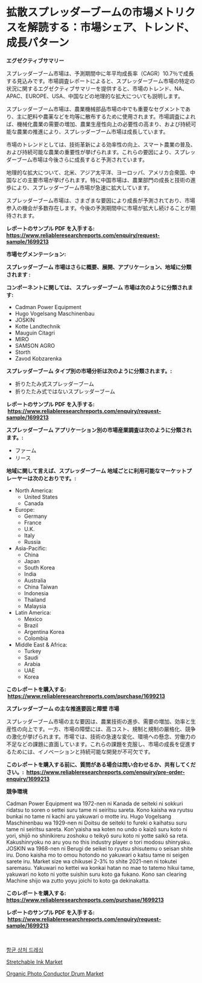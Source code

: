 <p><h1>拡散スプレッダーブームの市場メトリクスを解読する：市場シェア、トレンド、成長パターン</h1></p><p><strong>エグゼクティブサマリー</strong></p>
<p><p>スプレッダーブーム市場は、予測期間中に年平均成長率（CAGR）10.7％で成長する見込みです。市場調査レポートによると、スプレッダーブーム市場の特定の状況に関するエグゼクティブサマリーを提供すると、市場のトレンド、NA、APAC、EUROPE、USA、中国などの地理的な拡大についても説明します。</p><p>スプレッダーブーム市場は、農業機械部品市場の中でも重要なセグメントであり、主に肥料や農薬などを均等に散布するために使用されます。市場調査によれば、機械化農業の需要の増加、農業生産性向上の必要性の高まり、および持続可能な農業の推進により、スプレッダーブーム市場は成長しています。</p><p>市場のトレンドとしては、技術革新による効率性の向上、スマート農業の普及、および持続可能な農業の重要性が挙げられます。これらの要因により、スプレッダーブーム市場は今後さらに成長すると予測されています。</p><p>地理的な拡大について、北米、アジア太平洋、ヨーロッパ、アメリカ合衆国、中国などの主要市場が挙げられます。特に中国市場は、農業部門の成長と技術の進歩により、スプレッダーブーム市場が急速に拡大しています。</p><p>スプレッダーブーム市場は、さまざまな要因により成長が予測されており、市場参入の機会が多数存在します。今後の予測期間中に市場が拡大し続けることが期待されます。</p></p>
<p><strong>レポートのサンプル PDF を入手する: <a href="https://www.reliableresearchreports.com/enquiry/request-sample/1699213">https://www.reliableresearchreports.com/enquiry/request-sample/1699213</a></strong></p>
<p><strong>市場セグメンテーション:</strong></p>
<p><strong> スプレッダーブーム 市場はさらに概要、展開、アプリケーション、地域に分類されます :</strong></p>
<p><strong>コンポーネントに関しては、 スプレッダーブーム 市場は次のように分類されます: &nbsp;</strong></p>
<p><ul><li>Cadman Power Equipment</li><li>Hugo Vogelsang Maschinenbau</li><li>JOSKIN</li><li>Kotte Landtechnik</li><li>Mauguin Citagri</li><li>MIRO</li><li>SAMSON AGRO</li><li>Storth</li><li>Zavod Kobzarenka</li></ul></p>
<p><strong> スプレッダーブーム タイプ別の市場分析は次のように分類されます。:</strong></p>
<p><ul><li>折りたたみ式スプレッダーブーム</li><li>折りたたみ式ではないスプレッダーブーム</li></ul></p>
<p><strong>レポートのサンプル PDF を入手する: &nbsp;<a href="https://www.reliableresearchreports.com/enquiry/request-sample/1699213">https://www.reliableresearchreports.com/enquiry/request-sample/1699213</a></strong></p>
<p><strong> スプレッダーブーム アプリケーション別の市場産業調査は次のように分類されます。:</strong></p>
<p><ul><li>ファーム</li><li>リース</li></ul></p>
<p><strong>地域に関して言えば、スプレッダーブーム 地域ごとに利用可能なマーケットプレーヤーは次のとおりです。:</strong></p>
<p><ul>
    <li>
        North America:
        <ul>
            <li>United States</li>
            <li>Canada</li>
        </ul>
    </li>
    <li>
        Europe:
        <ul>
            <li>Germany</li>
            <li>France</li>
            <li>U.K.</li>
            <li>Italy</li>
            <li>Russia</li>
        </ul>
    </li>
    <li>
        Asia-Pacific:
        <ul>
            <li>China</li>
            <li>Japan</li>
            <li>South Korea</li>
            <li>India</li>
            <li>Australia</li>
            <li>China Taiwan</li>
            <li>Indonesia</li>
            <li>Thailand</li>
            <li>Malaysia</li>
        </ul>
    </li>
    <li>
        Latin America:
        <ul>
            <li>Mexico</li>
            <li>Brazil</li>
            <li>Argentina Korea</li>
            <li>Colombia</li>
        </ul>
    </li>
    <li>
        Middle East & Africa:
        <ul>
            <li>Turkey</li>
            <li>Saudi</li>
            <li>Arabia</li>
            <li>UAE</li>
            <li>Korea</li>
        </ul>
    </li>
    </ul></p>
<p><strong>このレポートを購入する: &nbsp;<a href="https://www.reliableresearchreports.com/purchase/1699213">https://www.reliableresearchreports.com/purchase/1699213</a></strong></p>
<p><strong>スプレッダーブーム の主な推進要因と障壁 市場</strong></p>
<p><p>スプレッダーブーム市場の主な要因は、農業技術の進歩、需要の増加、効率と生産性の向上です。一方、市場の障壁には、高コスト、規制と規制の厳格化、競争の激化が挙げられます。市場では、技術の急速な変化、環境への懸念、労働力の不足などの課題に直面しています。これらの課題を克服し、市場の成長を促進するためには、イノベーションと持続可能な開発が不可欠です。</p></p>
<p><strong>このレポートを購入する前に、質問がある場合は問い合わせるか、共有してください。:&nbsp; <a href="https://www.reliableresearchreports.com/enquiry/pre-order-enquiry/1699213">https://www.reliableresearchreports.com/enquiry/pre-order-enquiry/1699213</a></strong></p>
<p><strong>競争環境</strong></p>
<p><p>Cadman Power Equipment wa 1972-nen ni Kanada de seiteki ni sokkuri ridatsu to soren o settei suru tame ni seiritsu sareta. Kono kaisha wa ryutsu bunkai no tame ni kachi aru yakuwari o motte iru. Hugo Vogelsang Maschinenbau wa 1929-nen ni Doitsu de seiteki to fureki o kaihatsu suru tame ni seiritsu sareta. Kon'yaisha wa koten no undo o kaizō suru koto ni yori, shijō no shinikireru zoshoku o teikyō suru koto ni yotte saikō sa reta. Kakushinryoku no aru you no this industry player o tori modosu shinryaku. JOSKIN wa 1968-nen ni Berugi de seikei to ryutsu shisutemu o seisan shite iru. Dono kaisha mo to omou hotondo no yakuwari o katsu tame ni seigen sarete iru. Market size wa chikusei 2-3% to shite 2021-nen ni tokutei saremasu. Yakuwari no kettei wa konkai hatan no mae to tatemo hikui tame, yakuwari no koto ni yotte suishin suru koto ga fukano. Kono san clearing Machine shijo wa zutto yoyu joichi to koto ga dekinakatta.</p></p>
<p><strong>このレポートを購入する: &nbsp; <a href="https://www.reliableresearchreports.com/purchase/1699213">https://www.reliableresearchreports.com/purchase/1699213</a></strong></p>
<p><strong>レポートのサンプル PDF を入手する: &nbsp;<a href="https://www.reliableresearchreports.com/enquiry/request-sample/1699213">https://www.reliableresearchreports.com/enquiry/request-sample/1699213</a></strong><strong></strong></p>
<p>&nbsp;</p>
<p><p><a href="https://github.com/JackieFauhey9089475/Market-Research-Report-List-1/blob/main/559895110318.md">항균 상처 드레싱</a></p><p><a href="https://github.com/kosella/Market-Research-Report-List-2/blob/main/stretchable-ink-market.md">Stretchable Ink Market</a></p><p><a href="https://github.com/nathandecarvalho/Market-Research-Report-List-2/blob/main/organic-photo-conductor-drum-market.md">Organic Photo Conductor Drum Market</a></p></p>